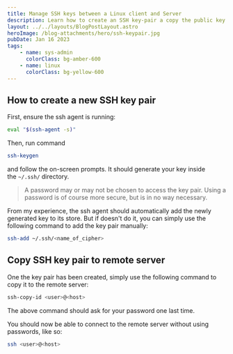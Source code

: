 ```yaml
---
title: Manage SSH keys between a Linux client and Server
description: Learn how to create an SSH key-pair a copy the public key onto a remote server for passwordless access
layout: ../../layouts/BlogPostLayout.astro
heroImage: /blog-attachments/hero/ssh-keypair.jpg
pubDate: Jan 16 2023
tags:
    - name: sys-admin
      colorClass: bg-amber-600
    - name: linux
      colorClass: bg-yellow-600
---
```


## How to create a new SSH key pair

First, ensure the ssh agent is running:

```sh
eval "$(ssh-agent -s)"
```

Then, run command

```sh
ssh-keygen
```

and follow the on-screen prompts. It should generate your key inside the `~/.ssh/` directory.

> A password may or may not be chosen to access the key pair. Using a password is of course more secure, but is in no way necessary.

From my experience, the ssh agent should automatically add the newly generated key to its store. But if doesn't do it, you can simply use the following command to add the key pair manually:

```sh
ssh-add ~/.ssh/<name_of_cipher>
```

## Copy SSH key pair to remote server

One the key pair has been created, simply use the following command to copy it to the remote server:

```sh
ssh-copy-id <user>@<host>
```

The above command should ask for your password one last time.

You should now be able to connect to the remote server without using passwords, like so:

```sh
ssh <user>@<host>
```
